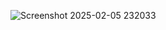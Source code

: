 ![Screenshot 2025-02-05 232033](https://github.com/user-attachments/assets/229171b3-31d5-4d7a-8ad0-893973f97e87)
